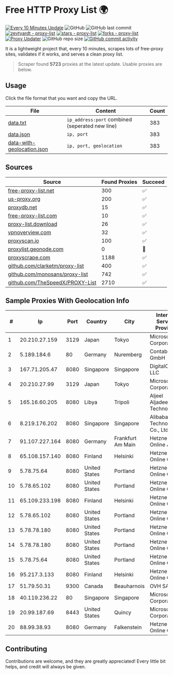 
# Free HTTP Proxy List 🌍

[![Every 10 Minutes Update](https://github.com/mertguvencli/http-proxy-list/actions/workflows/main.yml/badge.svg?branch=main)](https://github.com/mertguvencli/http-proxy-list/actions/workflows/main.yml)
![GitHub](https://img.shields.io/github/license/mertguvencli/http-proxy-list)
![GitHub last commit](https://img.shields.io/github/last-commit/mertguvencli/http-proxy-list)
[![zevtyardt - proxy-list](https://img.shields.io/static/v1?label=zevtyardt&message=proxy-list&color=blue&logo=github)](https://github.com/zevtyardt/proxy-list "Go to GitHub repo")
[![stars - proxy-list](https://img.shields.io/github/stars/zevtyardt/proxy-list?style=social)](https://github.com/zevtyardt/proxy-list)
[![forks - proxy-list](https://img.shields.io/github/forks/zevtyardt/proxy-list?style=social)](https://github.com/zevtyardt/proxy-list)
[![Proxy Updater](https://github.com/zevtyardt/proxy-list/workflows/Proxy%20Updater/badge.svg)](https://github.com/zevtyardt/proxy-list/actions?query=workflow:"Proxy+Updater")
![GitHub repo size](https://img.shields.io/github/repo-size/zevtyardt/proxy-list)
[![GitHub commit activity](https://img.shields.io/github/commit-activity/m/zevtyardt/proxy-list?logo=commits)](https://github.com/zevtyardt/proxy-list/commits/main)

It is a lightweight project that, every 10 minutes, scrapes lots of free-proxy sites, validates if it works, and serves a clean proxy list.

> Scraper found **5723** proxies at the latest update. Usable proxies are below.

## Usage

Click the file format that you want and copy the URL.

|File|Content|Count|
|----|-------|-----|
|[data.txt](https://raw.githubusercontent.com/mertguvencli/http-proxy-list/main/proxy-list/data.txt)|`ip_address:port` combined (seperated new line)|383|
|[data.json](https://raw.githubusercontent.com/mertguvencli/http-proxy-list/main/proxy-list/data.json)|`ip, port`|383|
|[data-with-geolocation.json](https://raw.githubusercontent.com/mertguvencli/http-proxy-list/main/proxy-list/data-with-geolocation.json)|`ip, port, geolocation`|383|

## Sources

|Source|Found Proxies|Succeed|
|------|-------------|-------|
|[free-proxy-list.net](https://free-proxy-list.net)|300|✅|
|[us-proxy.org](https://www.us-proxy.org)|200|✅|
|[proxydb.net](http://proxydb.net)|15|✅|
|[free-proxy-list.com](https://free-proxy-list.com/?page=&port=&type%5B%5D=http&type%5B%5D=https&up_time=0&search=Search)|10|✅|
|[proxy-list.download](https://www.proxy-list.download/HTTP)|26|✅|
|[vpnoverview.com](https://vpnoverview.com/privacy/anonymous-browsing/free-proxy-servers)|32|✅|
|[proxyscan.io](https://www.proxyscan.io)|100|✅|
|[proxylist.geonode.com](https://proxylist.geonode.com/api/proxy-list?limit=300&page=1&sort_by=lastChecked&sort_type=desc&protocols=http,https)|0|🚫|
|[proxyscrape.com](https://api.proxyscrape.com/v2/?request=displayproxies&protocol=http&timeout=10000&country=all&ssl=all&anonymity=all)|1188|✅|
|[github.com/clarketm/proxy-list](https://raw.githubusercontent.com/clarketm/proxy-list/master/proxy-list-raw.txt)|400|✅|
|[github.com/monosans/proxy-list](https://raw.githubusercontent.com/monosans/proxy-list/main/proxies/http.txt)|742|✅|
|[github.com/TheSpeedX/PROXY-List](https://raw.githubusercontent.com/TheSpeedX/PROXY-List/master/http.txt)|2710|✅|


## Sample Proxies With Geolocation Info

|#|Ip|Port|Country|City|Internet Service Provider|
|-|--|----|-------|----|-------------------------|
|1|20.210.27.159|3129|Japan|Tokyo|Microsoft Corporation|
|2|5.189.184.6|80|Germany|Nuremberg|Contabo GmbH|
|3|167.71.205.47|8080|Singapore|Singapore|DigitalOcean, LLC|
|4|20.210.27.99|3129|Japan|Tokyo|Microsoft Corporation|
|5|165.16.60.205|8080|Libya|Tripoli|Aljeel Aljadeed For Technology|
|6|8.219.176.202|8080|Singapore|Singapore|Alibaba (US) Technology Co., Ltd.|
|7|91.107.227.164|8080|Germany|Frankfurt Am Main|Hetzner Online AG|
|8|65.108.157.140|8080|Finland|Helsinki|Hetzner Online GmbH|
|9|5.78.75.64|8080|United States|Portland|Hetzner Online GmbH|
|10|5.78.65.102|8080|United States|Portland|Hetzner Online GmbH|
|11|65.109.233.198|8080|Finland|Helsinki|Hetzner Online GmbH|
|12|5.78.65.102|8080|United States|Portland|Hetzner Online GmbH|
|13|5.78.78.180|8080|United States|Portland|Hetzner Online GmbH|
|14|5.78.78.180|8080|United States|Portland|Hetzner Online GmbH|
|15|5.78.75.64|8080|United States|Portland|Hetzner Online GmbH|
|16|95.217.3.133|8080|Finland|Helsinki|Hetzner Online GmbH|
|17|51.79.50.31|9300|Canada|Beauharnois|OVH SAS|
|18|40.119.236.22|80|Singapore|Singapore|Microsoft Corporation|
|19|20.99.187.69|8443|United States|Quincy|Microsoft Corporation|
|20|88.99.38.93|8080|Germany|Falkenstein|Hetzner Online GmbH|



## Contributing

Contributions are welcome, and they are greatly appreciated! Every
little bit helps, and credit will always be given.

